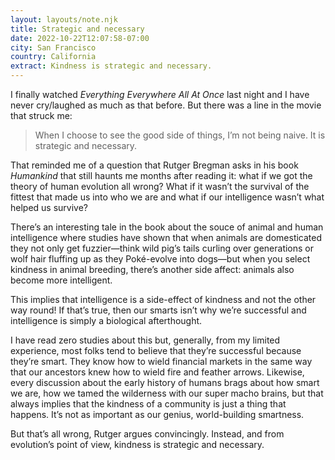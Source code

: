 ```yaml
---
layout: layouts/note.njk
title: Strategic and necessary
date: 2022-10-22T12:07:58-07:00
city: San Francisco
country: California
extract: Kindness is strategic and necessary.
---
```


I finally watched _Everything Everywhere All At Once_ last night and I have never cry/laughed as much as that before. But there was a line in the movie that struck me:

> When I choose to see the good side of things, I’m not being naive. It is strategic and necessary.

That reminded me of a question that Rutger Bregman asks in his book _Humankind_ that still haunts me months after reading it: what if we got the theory of human evolution all wrong? What if it wasn’t the survival of the fittest that made us into who we are and what if our intelligence wasn’t what helped us survive?

There’s an interesting tale in the book about the souce of animal and human intelligence where studies have shown that when animals are domesticated they not only get fuzzier—think wild pig’s tails curling over generations or wolf hair fluffing up as they Poké-evolve into dogs—but when you select kindness in animal breeding, there’s another side affect: animals also become more intelligent.

This implies that intelligence is a side-effect of kindness and not the other way round! If that’s true, then our smarts isn’t why we’re successful and intelligence is simply a biological afterthought.

I have read zero studies about this but, generally, from my limited experience, most folks tend to believe that they’re successful because they’re smart. They know how to wield financial markets in the same way that our ancestors knew how to wield fire and feather arrows. Likewise, every discussion about the early history of humans brags about how smart we are, how we tamed the wilderness with our super macho brains, but that always implies that the kindness of a community is just a thing that happens. It’s not as important as our genius, world-building smartness.

But that’s all wrong, Rutger argues convincingly. Instead, and from evolution’s point of view, kindness is strategic and necessary.
